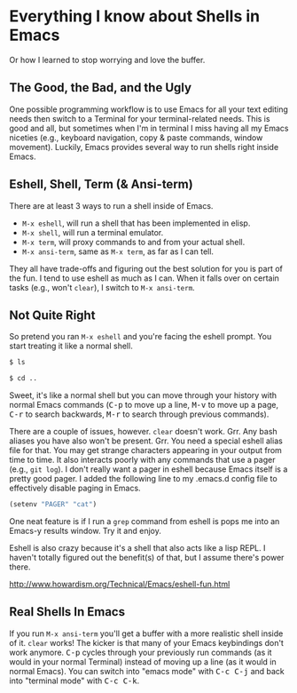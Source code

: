 Everything I know about Shells in Emacs
=======================================

Or how I learned to stop worrying and love the buffer.

The Good, the Bad, and the Ugly
-------------------------------

One possible programming workflow is to use Emacs for all your text
editing needs then switch to a Terminal for your terminal-related
needs. This is good and all, but sometimes when I'm in terminal I miss
having all my Emacs niceties (e.g., keyboard navigation, copy & paste
commands, window movement). Luckily, Emacs provides several way to run
shells right inside Emacs.

Eshell, Shell, Term (& Ansi-term)
---------------------------------

There are at least 3 ways to run a shell inside of Emacs.

- `M-x eshell`, will run a shell that has been implemented in elisp.
- `M-x shell`, will run a terminal emulator.
- `M-x term`, will proxy commands to and from your actual shell.
- `M-x ansi-term`, same as `M-x term`, as far as I can tell.

They all have trade-offs and figuring out the best solution for you is
part of the fun. I tend to use eshell as much as I can. When it falls
over on certain tasks (e.g., won't `clear`), I switch to `M-x
ansi-term`.

Not Quite Right
---------------

So pretend you ran `M-x eshell` and you're facing the eshell
prompt. You start treating it like a normal shell.

```sh
$ ls
```

```sh
$ cd ..
```

Sweet, it's like a normal shell but you can move through your history
with normal Emacs commands (<kbd>C-p</kbd> to move up a line,
<kbd>M-v</kbd> to move up a page, <kbd>C-r</kbd> to search backwards,
<kbd>M-r</kbd> to search through previous commands).

There are a couple of issues, however. `clear` doesn't work. Grr. Any
bash aliases you have also won't be present. Grr. You need a special
eshell alias file for that. You may get strange characters appearing
in your output from time to time. It also interacts poorly with any
commands that use a pager (e.g., `git log`). I don't really want a
pager in eshell because Emacs itself is a pretty good pager. I added
the following line to my .emacs.d config file to effectively disable
paging in Emacs.

```lisp
(setenv "PAGER" "cat")
```

One neat feature is if I run a `grep` command from eshell is pops me
into an Emacs-y results window. Try it and enjoy.

Eshell is also crazy because it's a shell that also acts like a lisp
REPL. I haven't totally figured out the benefit(s) of that, but I
assume there's power there.

http://www.howardism.org/Technical/Emacs/eshell-fun.html

Real Shells In Emacs
--------------------

If you run `M-x ansi-term` you'll get a buffer with a more realistic
shell inside of it. `clear` works! The kicker is that many of your
Emacs keybindings don't work anymore. <kbd>C-p</kbd> cycles through
your previously run commands (as it would in your normal Terminal)
instead of moving up a line (as it would in normal Emacs). You can
switch into "emacs mode" with <kbd>C-c C-j</kbd> and back into
"terminal mode" with <kbd>C-c C-k</kbd>.
